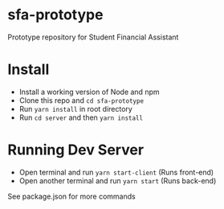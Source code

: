 # sfa-prototype
Prototype repository for Student Financial Assistant

# Install
* Install a working version of Node and npm
* Clone this repo and `cd sfa-prototype`
* Run `yarn install` in root directory
* Run `cd server` and then `yarn install`

# Running Dev Server
* Open terminal and run `yarn start-client` (Runs front-end)
* Open another terminal and run `yarn start` (Runs back-end)

See package.json for more commands
